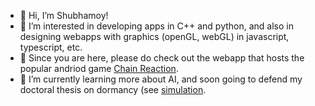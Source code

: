 - 👋 Hi, I’m Shubhamoy!
- 👀 I’m interested in developing apps in C++ and python, and also in designing webapps with graphics (openGL, webGL) in javascript, typescript, etc.
- 👀 Since you are here, please do check out the webapp that hosts the popular andriod game [Chain Reaction](https://chainserver.pythonanywhere.com).
- 🌱 I’m currently learning more about AI, and soon going to defend my doctoral thesis on dormancy (see [simulation](https://chainserver.pythonanywhere.com/hiv-dormancy).

<!---
chainreaction9/chainreaction9 is a ✨ special ✨ repository because its `README.md` (this file) appears on your GitHub profile.
You can click the Preview link to take a look at your changes.
--->
